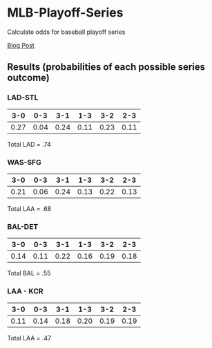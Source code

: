 MLB-Playoff-Series
==================

Calculate odds for baseball playoff series

[Blog Post](http://www.feelinkindablue.com/2014/09/dodgers-chances-against-cardinals-in.html)



## Results (probabilities of each possible series outcome)

### LAD-STL
| 3-0   |  0-3   |  3-1    |  1-3   |    3-2  |    2-3 |
|-------|--------|---------|--------|---------|--------|
|0.27   | 0.04   | 0.24    | 0.11   | 0.23    |  0.11  |

Total LAD = .74

### WAS-SFG

| 3-0 |    0-3   |      3-1  |      1-3  |      3-2  |    2-3 |
|-----|----------|-----------|-----------|-----------|--------|
|0.21 |  0.06    |  0.24     | 0.13      | 0.22      |  0.13  |

Total LAA = .68

### BAL-DET

| 3-0 |    0-3   |      3-1  |      1-3  |      3-2  |    2-3 |
|-----|----------|-----------|-----------|-----------|--------|
|0.14 |  0.11    |  0.22     | 0.16      | 0.19      |  0.18  |

Total BAL = .55

### LAA - KCR

| 3-0 |    0-3   |      3-1  |      1-3  |      3-2  |    2-3 |
|-----|----------|-----------|-----------|-----------|--------|
|0.11 |  0.14    |  0.18     | 0.20      | 0.19      |  0.19  |

Total LAA = .47
